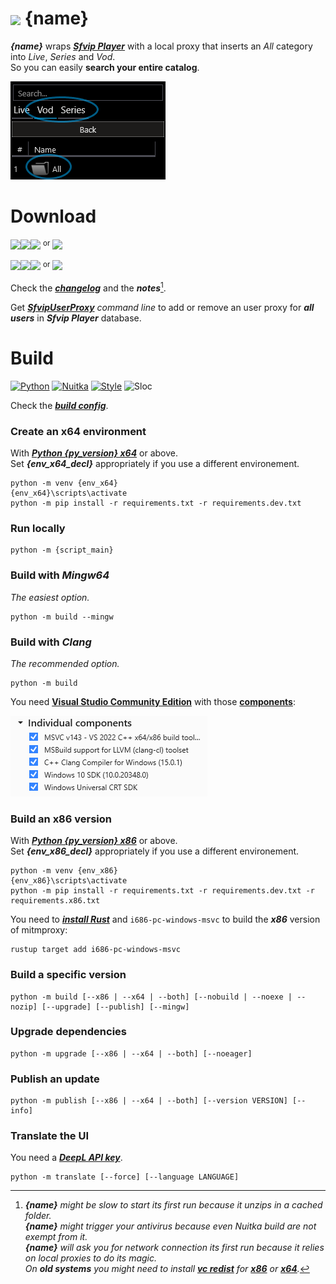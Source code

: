 # <img src="{ico_link}" width="40" align="center"> {name}
***{name}*** wraps ***[Sfvip Player](https://github.com/K4L4Uz/SFVIP-Player/tree/master)*** with a local proxy that inserts an _All_ category into _Live_, _Series_ and _Vod_.  
So you can easily **search your entire catalog**.

<img src="resources/all.png">

# Download
[<img src="https://img.shields.io/badge/Version-{version}-informational"><img src="https://img.shields.io/badge/x64-informational?logo=windows&logoColor=white"><img src="https://img.shields.io/badge/Exe-informational">](https://github.com/{github_path}/raw/master/{exe64_link}) <sup>or</sup> [<img src="https://img.shields.io/badge/Zip-informational">](https://github.com/{github_path}/raw/master/{archive64_link})

[<img src="https://img.shields.io/badge/Version-{version}-informational"><img src="https://img.shields.io/badge/x86-informational?logo=windows&logoColor=white"><img src="https://img.shields.io/badge/Exe-informational">](https://github.com/{github_path}/raw/master/{exe32_link}) <sup>or</sup> [<img src="https://img.shields.io/badge/Zip-informational">](https://github.com/{github_path}/raw/master/{archive32_link})

Check the [***changelog***](build/changelog.md) and the ***notes***[^1].

Get [***SfvipUserProxy***](user_proxy_cmd) _command line_ to add or remove an user proxy for ***all users*** in ***Sfvip Player*** database.

[^1]:_**{name}** might be slow to start its first run because it unzips in a cached folder._  
_**{name}** might trigger your antivirus because even Nuitka build are not exempt from it._  
_**{name}** will ask you for network connection its first run because it relies on local proxies to do its magic._  
_On **old systems** you might need to install [**vc redist**](https://learn.microsoft.com/en-GB/cpp/windows/latest-supported-vc-redist) for [**x86**](https://aka.ms/vs/17/release/vc_redist.x86.exe) or [**x64**](https://aka.ms/vs/17/release/vc_redist.x64.exe)._

# Build
[![Python](https://img.shields.io/badge/Python-{py_version}-fbdf79)](https://www.python.org/downloads/release/python-{py_version_compact}/)
[![Nuitka](https://img.shields.io/badge/Nuitka-{nuitka_version}-lightgrey)](https://nuitka.net/)
[![Style](https://img.shields.io/badge/Style-Black-000000)](https://github.com/psf/black)
![Sloc](https://img.shields.io/badge/Sloc-{sloc}-informational)

Check the [***build config***](build_config.py).
### Create an x64 environment
With [***Python {py_version} x64***](https://www.python.org/ftp/python/{py_version}/python-{py_version}-amd64.exe) or above.  
Set ***{env_x64_decl}*** appropriately if you use a different environement.  
```console
python -m venv {env_x64}
{env_x64}\scripts\activate
python -m pip install -r requirements.txt -r requirements.dev.txt
```
### Run locally
```console
python -m {script_main}
```
### Build with ***Mingw64***
_The easiest option._
```console
python -m build --mingw
```
### Build with ***Clang***
_The recommended option._
```console
python -m build
```
You need [**Visual Studio Community Edition**](https://www.visualstudio.com/en-us/downloads/download-visual-studio-vs.aspx) with those [**components**](resources/.vsconfig):

<img src="resources/VS.png">

### Build an **x86** version
With [***Python {py_version} x86***](https://www.python.org/ftp/python/{py_version}/python-{py_version}.exe) or above.  
Set ***{env_x86_decl}*** appropriately if you use a different environement.  
```console
python -m venv {env_x86}
{env_x86}\scripts\activate
python -m pip install -r requirements.txt -r requirements.dev.txt -r requirements.x86.txt
```
You need to [***install Rust***](https://www.rust-lang.org/fr) and `i686-pc-windows-msvc` to build the ***x86*** version of mitmproxy:  
```console
rustup target add i686-pc-windows-msvc
```
### Build a specific version
```console
python -m build [--x86 | --x64 | --both] [--nobuild | --noexe | --nozip] [--upgrade] [--publish] [--mingw]
```
### Upgrade dependencies
```console
python -m upgrade [--x86 | --x64 | --both] [--noeager]
```
### Publish an update
```console
python -m publish [--x86 | --x64 | --both] [--version VERSION] [--info]
```

### Translate the UI
You need a [***DeepL API key***](https://www.deepl.com/en/docs-api/).
```console
python -m translate [--force] [--language LANGUAGE]
```
